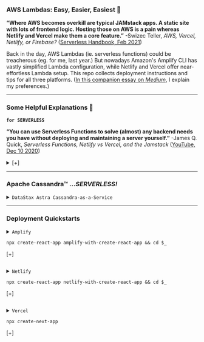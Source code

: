 ### AWS Lambdas: Easy, Easier, Easiest 🍳 ###

<strong>“Where AWS becomes overkill are typical JAMstack apps. A static site with lots of frontend logic. Hosting those on AWS is a pain whereas Netlify and Vercel make them a core feature.”</strong> -Swizec Teller, *AWS, Vercel, Netlify, or Firebase?* ([Serverless Handbook, Feb 2021](https://serverlesshandbook.dev/serverless-flavors/))

Back in the day, AWS Lambdas (ie. serverless functions) could be treacherous (eg. for me, last year.) But nowadays Amazon's Amplify CLI has vastly simplified Lambda configuration, while Netlify and Vercel offer near-effortless Lambda setup. This repo collects deployment instructions and tips for all three platforms. ([In this companion essay on _Medium_](), I explain my preferences.)

---

### Some Helpful Explanations 💬 ###

<code><strong>for SERVERLESS</strong></code>

<strong>“You can use Serverless Functions to solve (almost) any backend needs you have without deploying and maintaining a server yourself.”</strong>
-James Q. Quick, <em>Serverless Functions, Netlify vs Vercel, and the Jamstack</em> (<a href="https://morioh.com/p/dc014b3356d2">YouTube, Dec 10 2020</a>)

<details closed>
<summary> [+] </summary>
<p></p>

<strong>“When serverless started, it was about making the lives of backend developers easier. As it’s progressing, we’re seeing more frontend focused teams using serverless to build APIs and access data that wasn’t easily accessible. Serverless is going mainstream.”</strong>
-Matt Biilmann, <em>Interview with Matt Biilmann, CEO and co-founder, Netlify</em> (<a href="https://jaxenter.com/biilmann-jamstack-interview-173821.html">Jaxenter, Feb 16 2021</a>)

<p></p>

<code><strong>for JAMSTACK</strong></code>


<p></p>


<strong>“For static content, everything is prebuilt and cached. For dynamic content, companies build microservices that are loaded on demand and that can scale easily.”</strong>
-Romain Dillet, <em>Cloudflare is testing a Netlify competitor to host Jamstack sites</em> (<a href="https://techcrunch.com/2020/12/07/cloudflare-is-testing-a-netlify-competitor-to-host-jamstack-sites/)">TechCrunch, Dec 7 2020</a>)


<p></p>


<strong>“You effectively remove the performance tradeoff of serverless because static elements of the website are pre-rendered, and then a serverless backend is delivered either via APIs or right from the network edge in response to request/response logic.”</strong>
-Matt Biilmann, <em>Interview with Matt Biilmann, CEO and co-founder, Netlify</em> (<a href="https://jaxenter.com/biilmann-jamstack-interview-173821.html">Jaxenter, Feb 16 2021</a>)


<p></p>


<code><strong>for VERCEL</strong></code>


<p></p>


<strong>“Unlike Netlify, Vercel simplifies its serverless function signature by only accepting requests and responses as parameters, which is achieved by wrapping the original AWS Lambda environment and simplifying it only for serving content purposes. Brilliant idea!”</strong>
-Emrah Samdan, <em>Why do companies invent their own serverless functions?</em> (<a href="https://blog.thundra.io/why-do-companies-invent-their-own-serverless-functions">Thundra Blog, Jul 2020</a>)


<p></p>


</details>


<p></p>


---

### Apache Cassandra™ ...*SERVERLESS!* ###



<details closed>



<summary><code>DataStax Astra Cassandra-as-a-Service</code></summary>


<p></p>



<a href="astra">Set-up instructions for Astra</a>



<p></p>



</details>


<p></p>


---


### Deployment Quickstarts ###

<details closed>
<summary><code>Amplify</code>
<p></p>


<pre><code>npx create-react-app amplify-with-create-react-app && cd $_</code></pre>
[+]

<p></p>

</summary>

<p></p>


<a href="amplify-with-create-react-app">Set-up instructions for Amplify</a>


<p></p>

</details>


<p></p>


<details>
<summary><code>Netlify</code>  
<p></p>

<pre><code>npx create-react-app netlify-with-create-react-app && cd $_</code></pre>

[+]

<p></p>

</summary>

<p></p>

<a href="netlify-with-create-react-app">Set-up instructions for Netlify</a>


<p></p>


</details>

<p>

<details>
<summary><code>Vercel</code>
<p></p>


<pre><code>npx create-next-app</code></pre>

[+]

<p></p>

</summary>

<a href="vercel-with-next-js">Set-up instructions for Vercel</a>

<p></p>

</details>
